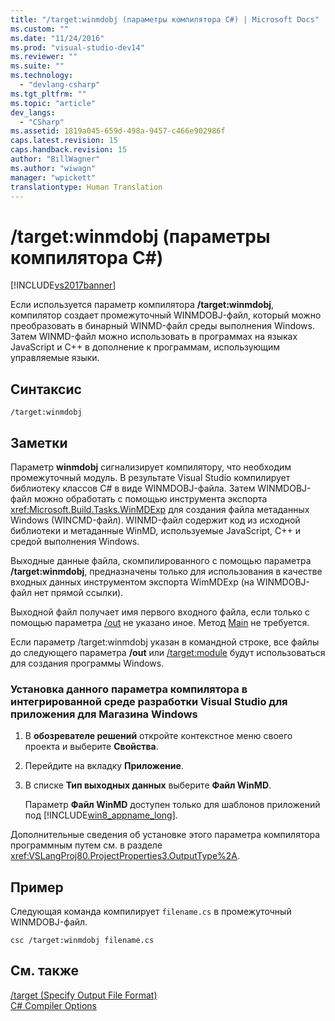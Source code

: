 ```yaml
---
title: "/target:winmdobj (параметры компилятора C#) | Microsoft Docs"
ms.custom: ""
ms.date: "11/24/2016"
ms.prod: "visual-studio-dev14"
ms.reviewer: ""
ms.suite: ""
ms.technology: 
  - "devlang-csharp"
ms.tgt_pltfrm: ""
ms.topic: "article"
dev_langs: 
  - "CSharp"
ms.assetid: 1819a045-659d-498a-9457-c466e902986f
caps.latest.revision: 15
caps.handback.revision: 15
author: "BillWagner"
ms.author: "wiwagn"
manager: "wpickett"
translationtype: Human Translation
---
```

# /target:winmdobj (параметры компилятора C#)
[!INCLUDE[vs2017banner](../../../csharp/includes/vs2017banner.md)]

Если используется параметр компилятора **\/target:winmdobj**, компилятор создает промежуточный WINMDOBJ\-файл, который можно преобразовать в бинарный WINMD\-файл среды выполнения Windows.  Затем WINMD\-файл можно использовать в программах на языках JavaScript и C\+\+ в дополнение к программам, использующим управляемые языки.  
  
## Синтаксис  
  
```  
/target:winmdobj  
```  
  
## Заметки  
 Параметр **winmdobj** сигнализирует компилятору, что необходим промежуточный модуль.  В результате Visual Studio компилирует библиотеку классов C\# в виде WINMDOBJ\-файла.  Затем WINMDOBJ\-файл можно обработать с помощью инструмента экспорта <xref:Microsoft.Build.Tasks.WinMDExp> для создания файла метаданных Windows \(WINCMD\-файл\).  WINMD\-файл содержит код из исходной библиотеки и метаданные WinMD, используемые JavaScript, C\+\+ и средой выполнения Windows.  
  
 Выходные данные файла, скомпилированного с помощью параметра **\/target:winmdobj**, предназначены только для использования в качестве входных данных инструментом экспорта WimMDExp \(на WINMDOBJ\-файл нет прямой ссылки\).  
  
 Выходной файл получает имя первого входного файла, если только с помощью параметра [\/out](../../../csharp/language-reference/compiler-options/out-compiler-option.md) не указано иное.  Метод [Main](../../../csharp/programming-guide/main-and-command-args/main-and-command-line-arguments.md) не требуется.  
  
 Если параметр \/target:winmdobj указан в командной строке, все файлы до следующего параметра **\/out** или [\/target:module](../../../csharp/language-reference/compiler-options/target-module-compiler-option.md) будут использоваться для создания программы Windows.  
  
### Установка данного параметра компилятора в интегрированной среде разработки Visual Studio для приложения для Магазина Windows  
  
1.  В **обозревателе решений** откройте контекстное меню своего проекта и выберите **Свойства**.  
  
2.  Перейдите на вкладку **Приложение**.  
  
3.  В списке **Тип выходных данных** выберите **Файл WinMD**.  
  
     Параметр **Файл WinMD** доступен только для шаблонов приложений под [!INCLUDE[win8_appname_long](../../../csharp/includes/win8_appname_long_md.md)].  
  
 Дополнительные сведения об установке этого параметра компилятора программным путем см. в разделе <xref:VSLangProj80.ProjectProperties3.OutputType%2A>.  
  
## Пример  
 Следующая команда компилирует `filename.cs` в промежуточный WINMDOBJ\-файл.  
  
```  
csc /target:winmdobj filename.cs  
```  
  
## См. также  
 [\/target \(Specify Output File Format\)](../../../csharp/language-reference/compiler-options/target-compiler-option.md)   
 [C\# Compiler Options](../../../csharp/language-reference/compiler-options/index.md)